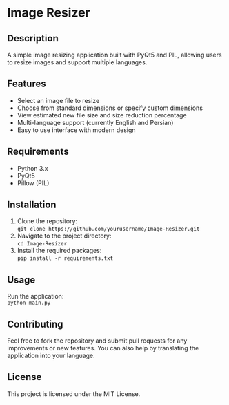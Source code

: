 # Image Resizer

## Description
A simple image resizing application built with PyQt5 and PIL, allowing users to resize images and support multiple languages.

## Features
- Select an image file to resize
- Choose from standard dimensions or specify custom dimensions
- View estimated new file size and size reduction percentage
- Multi-language support (currently English and Persian)
- Easy to use interface with modern design

## Requirements
- Python 3.x
- PyQt5
- Pillow (PIL)

## Installation
1. Clone the repository:  
   `git clone https://github.com/yourusername/Image-Resizer.git`  
2. Navigate to the project directory:  
   `cd Image-Resizer`  
3. Install the required packages:  
   `pip install -r requirements.txt`  

## Usage
Run the application:  
`python main.py`  

## Contributing
Feel free to fork the repository and submit pull requests for any improvements or new features. You can also help by translating the application into your language.

## License
This project is licensed under the MIT License.
